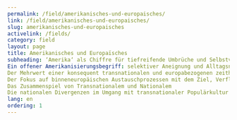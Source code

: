 ```yaml
---
permalink: /field/amerikanisches-und-europaisches/
link: /field/amerikanisches-und-europaisches/
slug: amerikanisches-und-europaisches
activelink: /fields/
category: field
layout: page
title: Amerikanisches und Europaïsches
subheading: ‘Amerika‘ als Chiffre für tiefreifende Umbrüche und Selbstvergewisserungsdebatten in Europa
Ein offener Amerikanisierungsbegriff: selektiver Aneignung und Alltagsnutzung durch Individuen oder Gruppen
Der Mehrwert einer konsequent transnationalen und europabezogenen zeithistorischen Betrachtungsweise
Der Fokus auf binneneuropäischen Austauschprozessen mit dem Ziel, Verflechtungsbilanzen zu erstellen.
Das Zusammenspiel von Transnationalem und Nationalem
Die nationalen Divergenzen im Umgang mit transnationaler Populärkultur bei gleichzeitigen europäischen Konvergenzen durch gemeinsame Erfahrungen, Debatten und Reflexionen
lang: en
ordering: 1
---
```


